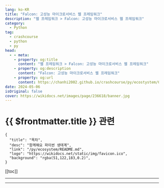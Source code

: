 ```yaml
---
lang: ko-KR
title: "Falcon: 고성능 마이크로서비스 웹 프레임워크"
description: "웹 프레임워크 > Falcon: 고성능 마이크로서비스 웹 프레임워크"
category:
  - Python
tag: 
  - crashcourse
  - python
  - py
head:
  - - meta:
    - property: og:title
      content: "웹 프레임워크 > Falcon: 고성능 마이크로서비스 웹 프레임워크"
    - property: og:description
      content: "Falcon: 고성능 마이크로서비스 웹 프레임워크"
    - property: og:url
      content: https://chanhi2002.github.io/crashcourse/py/ecostystem/06/web-framework/falcon.html
date: 2024-05-06
isOriginal: false
cover: https://wikidocs.net/images/page/236618/banner.jpg
---
```


# {{ $frontmatter.title }} 관련

```component VPCard
{
  "title": "목차",
  "desc": "함께해요 파이썬 생태계",
  "link": "/py/ecosystem/README.md",
  "logo": "https://wikidocs.net/static/img/favicon.ico",
  "background": "rgba(51,122,183,0.2)",
}
```

[[toc]]

---

<SiteInfo
  name="Falcon: 고성능 마이크로서비스 웹 프레임워크 | WikiDocs"
  desc="함께해요 파이썬 생태계"
  url="https://wikidocs.net/236618"
  logo="https://wikidocs.net/static/img/favicon.ico"
  preview="https://wikidocs.net/images/page/236618/banner.jpg"/>

<!-- TODO: 작성 -->

---

<TagLinks />
